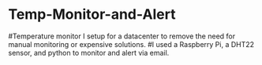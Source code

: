 # Temp-Monitor-and-Alert
#Temperature monitor I setup for a datacenter to remove the need for manual monitoring or expensive solutions.
#I used a Raspberry Pi, a DHT22 sensor, and python to monitor and alert via email.

